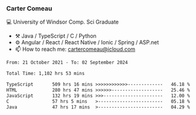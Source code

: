 ### Carter Comeau

💻 University of Windsor Comp. Sci Graduate

- ⚒️ Java / TypeScript / C / Python
- ⚙️ Angular / React / React Native / Ionic / Spring / ASP.net
- 📫 How to reach me: cartercomeau@icloud.com

<!--START_SECTION:waka-->

```txt
From: 21 October 2021 - To: 02 September 2024

Total Time: 1,102 hrs 53 mins

TypeScript       509 hrs 16 mins >>>>>>>>>>>>-------------   46.18 %
HTML             280 hrs 47 mins >>>>>>-------------------   25.46 %
JavaScript       132 hrs 19 mins >>>----------------------   12.00 %
C                57 hrs 5 mins   >------------------------   05.18 %
Java             47 hrs 17 mins  >------------------------   04.29 %
```

<!--END_SECTION:waka-->
